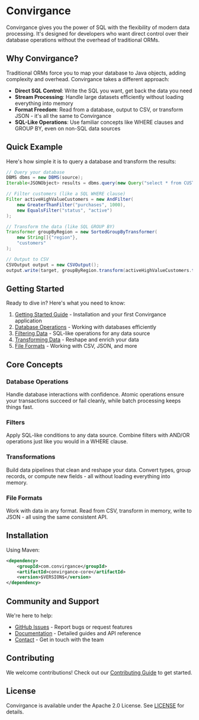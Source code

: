 # Convirgance

Convirgance gives you the power of SQL with the flexibility of modern data processing. It's designed for developers who want direct control over their database operations without the overhead of traditional ORMs.

## Why Convirgance?

Traditional ORMs force you to map your database to Java objects, adding complexity and overhead. Convirgance takes a different approach:

- **Direct SQL Control**: Write the SQL you want, get back the data you need
- **Stream Processing**: Handle large datasets efficiently without loading everything into memory
- **Format Freedom**: Read from a database, output to CSV, or transform JSON - it's all the same to Convirgance
- **SQL-Like Operations**: Use familiar concepts like WHERE clauses and GROUP BY, even on non-SQL data sources

## Quick Example

Here's how simple it is to query a database and transform the results:

```java
// Query your database
DBMS dbms = new DBMS(source);
Iterable<JSONObject> results = dbms.query(new Query("select * from CUSTOMER"));

// Filter customers (like a SQL WHERE clause)
Filter activeHighValueCustomers = new AndFilter(
    new GreaterThanFilter("purchases", 1000),
    new EqualsFilter("status", "active")
);

// Transform the data (like SQL GROUP BY)
Transformer groupByRegion = new SortedGroupByTransformer(
    new String[]{"region"},
    "customers"
);

// Output to CSV
CSVOutput output = new CSVOutput();
output.write(target, groupByRegion.transform(activeHighValueCustomers.transform(results)));
```

## Getting Started

Ready to dive in? Here's what you need to know:

1. [Getting Started Guide](getting-started.md) - Installation and your first Convirgance application
2. [Database Operations](database-operations.md) - Working with databases efficiently
3. [Filtering Data](filtering-data.md) - SQL-like operations for any data source
4. [Transforming Data](transforming-data.md) - Reshape and enrich your data
5. [File Formats](file-formats.md) - Working with CSV, JSON, and more

## Core Concepts

### Database Operations

Handle database interactions with confidence. Atomic operations ensure your transactions succeed or fail cleanly, while batch processing keeps things fast.

### Filters

Apply SQL-like conditions to any data source. Combine filters with AND/OR operations just like you would in a WHERE clause.

### Transformations

Build data pipelines that clean and reshape your data. Convert types, group records, or compute new fields - all without loading everything into memory.

### File Formats

Work with data in any format. Read from CSV, transform in memory, write to JSON - all using the same consistent API.

## Installation

Using Maven:

```xml
<dependency>
    <groupId>com.convirgance</groupId>
    <artifactId>convirgance-core</artifactId>
    <version>$VERSION$</version>
</dependency>
```

## Community and Support

We're here to help:

- [GitHub Issues](https://github.com/convirgance/issues) - Report bugs or request features
- [Documentation](https://docs.convirgance.com) - Detailed guides and API reference
- [Contact](contact.md) - Get in touch with the team

## Contributing

We welcome contributions! Check out our [Contributing Guide](CONTRIBUTING.md) to get started.

## License

Convirgance is available under the Apache 2.0 License. See [LICENSE](LICENSE) for details.
